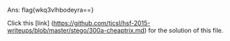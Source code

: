 Ans: flag{wkq3vlhbodeyra==}

Click this [link] (https://github.com/tjcsl/hsf-2015-writeups/blob/master/stego/300a-cheaptrix.md) for the solution of this file.
